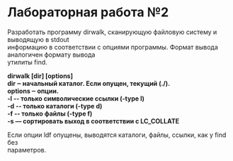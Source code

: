 # Лабораторная работа №2

Разработать программу dirwalk, сканирующую файловую систему и выводящую в stdout   
информацию в соответствии с опциями программы. Формат вывода аналогичен формату вывода   
утилиты find.  

**dirwalk [dir] [options]   
dir ‒ начальный каталог. Если опущен, текущий (./).   
options ‒ опции.   
-l -- только символические ссылки (-type l)   
-d -- только каталоги (-type d)   
-f -- только файлы (-type f)   
-s — сортировать выход в соответствии с LC_COLLATE**  

Если опции ldf опущены, выводятся каталоги, файлы, ссылки, как у find без   
параметров.   
